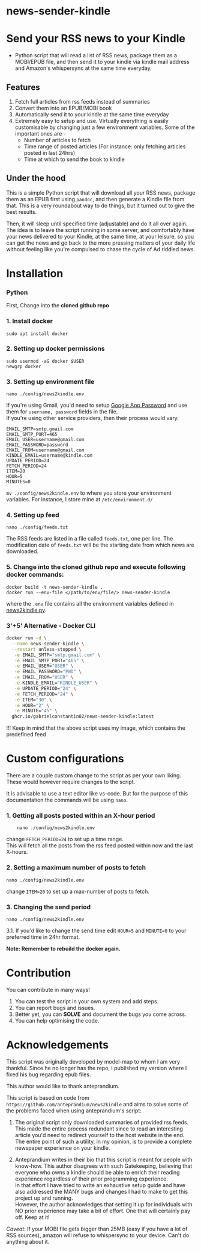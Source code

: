 # news-sender-kindle
# Send your RSS news to your Kindle

- Python script that will read a list of RSS news, package them as a MOBI/EPUB file, and then send it to your kindle via kindle mail address and Amazon's whispersync at the same time everyday.

## Features

1.  Fetch full articles from rss feeds instead of summaries
2.  Convert them into an EPUB/MOBI book
3.  Automatically send it to your kindle at the same time everyday
4.  Extremely easy to setup and use. Virtually everything is easily customisable by changing just a few environment variables. Some of the important ones are - <br>
    - Number of articles to fetch
    - Time range of posted articles (For instance: only fetching articles posted in last 24hrs)
    - Time at which to send the book to kindle

## Under the hood

This is a simple Python script that will download all your RSS news, package them as an EPUB first using `pandoc`, and then generate a Kindle file from that. This is a very roundabout way to do things, but it turned out to give the best results.

Then, it will sleep until specified time (adjustable) and do it all over again. The idea is to leave the script running in some server, and comfortably have your news delivered to your Kindle, at the same time, at your leisure, so you can get the news and go back to the more pressing matters of your daily life without feeling like you're compulsed to chase the cycle of Ad riddled news.

# Installation

### Python

First, Change into the **cloned github repo**

### 1. Install docker

`sudo apt install docker`

### 2. Setting up docker permissions

    sudo usermod -aG docker $USER
    newgrp docker

### 3. Setting up environment file

    nano ./config/news2kindle.env

If you're using Gmail, you'd need to setup [Google App Password](https://support.google.com/accounts/answer/185833?hl=en) and use them for `username, password` fields in the file.<br>
If you're using other service providers, then their process would vary.<br>

    EMAIL_SMTP=smtp.gmail.com
    EMAIL_SMTP_PORT=465
    EMAIL_USER=username@gmail.com
    EMAIL_PASSWORD=password
    EMAIL_FROM=username@gmail.com
    KINDLE_EMAIL=username@kindle.com
    UPDATE_PERIOD=24
    FETCH_PERIOD=24
    ITEM=20
    HOUR=5
    MINUTES=0

`mv ./config/news2kindle.env` to where you store your environment variables.
For instance, I store mine at `/etc/environment.d/`

### 4. Setting up feed

    nano ./config/feeds.txt

The RSS feeds are listed in a file called `feeds.txt`, one per line. The modification date of `feeds.txt` will be the starting date from which news are downloaded.

### 5. Change into the **cloned github repo** and execute following docker commands:

    docker build -t news-sender-kindle .
    docker run --env-file </path/to/env/file/> news-sender-kindle

where the `.env` file contains all the environment variables defined in [news2kindle.py](src/news2kindle.py).


### 3'+5' Alternative - Docker CLI


```sh
docker run -d \
  --name news-sender-kindle \
  --restart unless-stopped \
   -e EMAIL_SMTP="smtp.gmail.com" \
   -e EMAIL_SMTP_PORT="465" \
   -e EMAIL_USER="USER" \
   -e EMAIL_PASSWORD="PWD" \
   -e EMAIL_FROM="USER" \
   -e KINDLE_EMAIL="KINDLE_USER" \
   -e UPDATE_PERIOD="24" \
   -e FETCH_PERIOD="24" \
   -e ITEM="30" \
   -e HOUR="2" \
   -e MINUTE="45" \
  ghcr.io/gabrielconstantin02/news-sender-kindle:latest
```
!!! Keep in mind that the above script uses my image, which contains the predefined feed

# Custom configurations

There are a couple custom change to the script as per your own liking. These would however require changes to the script.

It is advisable to use a text editor like vs-code. But for the purpose of this documentation the commands will be using `nano`.

### 1. Getting all posts posted within an X-hour period

        nano ./config/news2kindle.env

change `FETCH_PERIOD=24` to set up a time range.
<br>This will fetch all the posts from the rss feed posted within now and the last X-hours.

### 2. Setting a maximum number of posts to fetch

    nano ./config/news2kindle.env

change `ITEM=20` to set up a max-number of posts to fetch.

### 3. Changing the send period

    nano ./config/news2kindle.env

3.1. If you'd like to change the send time edit `HOUR=5` and `MINUTE=0` to your preferred time in 24hr format.

**Note: Remember to rebuild the docker again.**

# Contribution

You can contribute in many ways!

1. You can test the script in your own system and add steps.
2. You can report bugs and issues.
3. Better yet, you can **SOLVE** and document the bugs you come across.
4. You can help optimising the code.

# Acknowledgements

This script was originally developed by model-map to whom I am very thankful. Since he no longer has the repo, I published my version where I fixed his bug regarding epub files.

This author would like to thank anteprandium.

This script is based on code from
<br>
`https://github.com/anteprandium/news2kindle` and aims to solve some of the problems faced when using anteprandium's script:

1. The original script only downloaded summaries of provided rss feeds. This made the entire process redundant since to read an interesting article you'd need to redirect yourself to the host website in the end. The entire point of such a utility, in my opinion, is to provide a complete newspaper experience on your kindle.

2. Anteprandium writes in their bio that this script is meant for people with know-how. This author disagrees with such Gatekeeping, believing that everyone who owns a kindle should be able to enrich their reading experience regardless of their prior programming experience.
   <br>In that effort I have tried to write an exhaustive setup guide and have also addressed the MANY bugs and changes I had to make to get this project up and running.
   <br>However, the author acknowledges that setting it up for individuals with NO prior experience may take a bit of effort. One that will certainly pay off. Keep at it!

_Caveat_: If your MOBI file gets bigger than 25MB (easy if you have a lot of RSS sources), amazon will refuse to whispersync to your device. Can't do anything about it.
